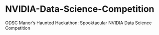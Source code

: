# NVIDIA-Data-Science-Competition
ODSC Manor’s Haunted Hackathon: Spooktacular NVIDIA Data Science Competition
